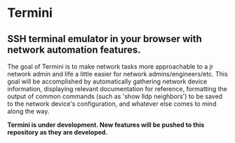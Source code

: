 # Termini
## SSH terminal emulator in your browser with network automation features.

The goal of Termini is to make network tasks more approachable to a jr network admin and life a little easier for network admins/engineers/etc.
This goal will be accomplished by automatically gathering network device information, displaying relevant documentation for reference, formatting the output of common commands (such as 'show lldp neighbors') to be saved to the network device's configuration, and whatever else comes to mind along the way.

**Termini is under development. New features will be pushed to this repository as they are developed.** 

